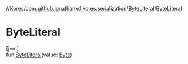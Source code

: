 //[Kores](../../../index.md)/[com.github.jonathanxd.kores.serialization](../index.md)/[ByteLiteral](index.md)/[ByteLiteral](-byte-literal.md)

# ByteLiteral

[jvm]\
fun [ByteLiteral](-byte-literal.md)(value: [Byte](https://kotlinlang.org/api/latest/jvm/stdlib/kotlin/-byte/index.html))
